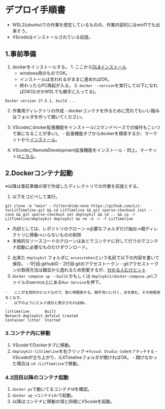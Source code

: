 
# デプロイ手順書
-   WSL2(ubuntu)での作業を想定しているものの、作業内容的にはwin11でも出来そう。
-   VScodeはインストールされている前提。

## 1.事前準備

1.   dockerをインストールする。
    1. ここから[DL&インストール](https://docs.docker.com/desktop/setup/install/windows-install/ )
        -   windows用のものでOK。
        -   インストールは言われるがままに進めればOK。
        -   終わったらPC再起が入る。
    2.   ``docker --version``を実行して以下になればOK(なぜかWSLでも勝手に入ってる)。

```
Docker version 27.5.1, build ...
```

2.   作業用ディレクトリの作成
    -   dockerコンテナを作るために荒れてもいい踏み台フォルダを作って開いてください。

3.   VScodeにdocker拡張機能をインストール(コマンドベースでの操作もこいつで楽になることが多い)。
    -   拡張機能タブからdockerを検索するか、マーケットから[インストール](https://marketplace.visualstudio.com/items?itemName=ms-azuretools.vscode-docker )。

4.   VScodeにRemoteDevelopment拡張機能をインストール
    -   同上。マーケットは[こちら](https://marketplace.visualstudio.com/items?itemName=ms-vscode-remote.vscode-remote-extensionpack )。


## 2.Dockerコンテナ起動

※以降は事前準備の項で作成したディレクトリでの作業を前提とする。

1.   以下をコピペして実行。

```
git clone -b "main" --filter=blob:none https://github.com/Lit-to/LitTimeline.git && cd LitTimeline && git sparse-checkout init --cone && git sparse-checkout set deploykit && cd .. && cp -r LitTimeline/deploykit deploykit && rm -d -r -f LitTimeline
```  
   -   内訳としては、レポジトリのクローン→必要なフォルダだけ抽出→親ディレクトリに移動→いらないものの削除
   -   本格的なソースコードのクローンはあとでコンテナに対して行うのでコンテナ起動に必要なものだけダウンロード。

2.   出来た ``deploykit`` フォルダに ``accesstoken``という名前で以下の内容を書いて保存。
    -   1行目:githubID
    -   2行目:gitのアクセストークン
    -   gitアクセストークンの取得方法は趣旨から逸れるため割愛するが、[分かる人むけヒント](https://github.com/settings/tokens )
3.   ``docker compose up --build`` かもしくは ``deploykit/docker-compose.yml``ファイルのservice上にある``Run Service``を押下。
    
    -   ここが主目的のビルドなので、割と時間掛かる。御手洗いに行く、水を飲む、その他粗用をこなす。
    -   以下のようにビルド成功と表示されればOK。

```
littimeline       Built
Network deploykit_defalut Created 
Container litter  Started
```

### 3.コンテナ内に移動

1.   VScodeでDockerタブに移動。
2.   ``deploykit-littimeline``を右クリック→``Visual Studio Codeをアタッチする``
    -   VScodeが立ち上がり、/LitTimelineフォルダが開ければOK。
    -   開けなかった場合は ``cd /LitTimeline``で移動。

### 4.2回目以降のコンテナ起動

1.   ``docker ps``で動いてるコンテナidを確認。
2.   ``docker up <コンテナid>``で起動。
3.   以降はコンテナに移動の項と同様にVScodeを起動。

